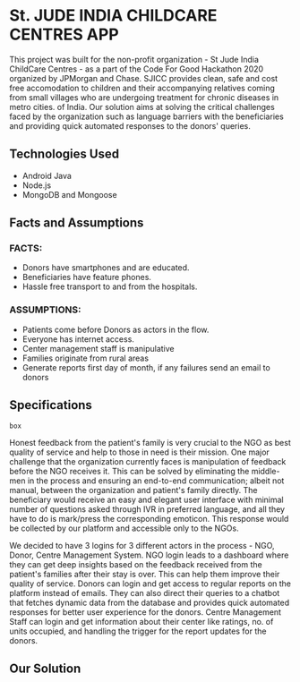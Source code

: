 # St. JUDE INDIA CHILDCARE CENTRES APP

This project was built for the non-profit organization - St Jude India ChildCare Centres - as a part of the Code For Good Hackathon 2020 organized by JPMorgan and Chase. SJICC provides clean, safe and cost free accomodation to children and their accompanying relatives coming from small villages who are undergoing treatment for chronic diseases in metro cities. of India. Our solution aims at solving the critical challenges faced by the organization such as language barriers with the beneficiaries and providing quick automated responses to the donors' queries. 

## Technologies Used
* Android Java
* Node.js
* MongoDB and Mongoose

## Facts and Assumptions
### FACTS:

* Donors have smartphones and are educated.
* Beneficiaries have feature phones.
* Hassle free transport to and from the hospitals.

### ASSUMPTIONS:

* Patients come before Donors as actors in the flow.
* Everyone has internet access.
* Center management staff is manipulative
* Families originate from rural areas
* Generate reports first day of month, if any failures send an email to donors

## Specifications

```
box
```

Honest feedback from the patient's family is very crucial to the NGO as best quality of service and help to those in need is their mission. One major challenge that the organization currently faces is manipulation of feedback before the NGO receives it. This can be solved by eliminating the middle-men in the process and ensuring an end-to-end communication; albeit not manual, between the organization and patient's family directly. The beneficiary would receive an easy and elegant user interface with minimal number of questions asked through IVR in preferred language, and all they have to do is mark/press the corresponding emoticon. This response would be collected by our platform and accessible only to the NGOs.

We decided to have 3 logins for 3 different actors in the process - NGO, Donor, Centre Management System.
NGO login leads to a dashboard where they can get deep insights based on the feedback received from the patient's families after their stay is over. This can help them improve their quality of service.
Donors can login and get access to regular reports on the platform instead of emails. They can also direct their queries to a chatbot that fetches dynamic data from the database and provides quick automated responses for better user experience for the donors.
Centre Management Staff can login and get information about their center like ratings, no. of units occupied, and handling the trigger for the report updates for the donors.


## Our Solution












